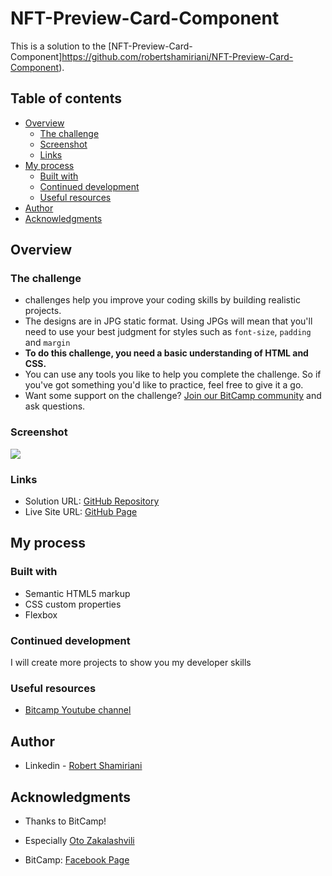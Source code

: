 # NFT-Preview-Card-Component


This is a solution to the [NFT-Preview-Card-Component]https://github.com/robertshamiriani/NFT-Preview-Card-Component).
## Table of contents

- [Overview](#overview)
  - [The challenge](#the-challenge)
  - [Screenshot](#screenshot)
  - [Links](#links)
- [My process](#my-process)
  - [Built with](#built-with)
  - [Continued development](#continued-development)
  - [Useful resources](#useful-resources)
- [Author](#author)
- [Acknowledgments](#acknowledgments)


## Overview

### The challenge

-  challenges help you improve your coding skills by building realistic projects.
- The designs are in JPG static format. Using JPGs will mean that you'll need to use your best judgment for styles such as `font-size`, `padding` and `margin`
- **To do this challenge, you need a basic understanding of HTML and CSS.**
- You can use any tools you like to help you complete the challenge. So if you've got something you'd like to practice, feel free to give it a go.
- Want some support on the challenge? [Join our BitCamp community](https://facebook.com/groups/bitcamp.ge/permalink/8389844074389186/) and ask questions.


### Screenshot

![](/image/Screenshot_1.jpg)



### Links

- Solution URL: [GitHub Repository](https://github.com/robertshamiriani/NFT-Preview-Card-Component)
- Live Site URL: [GitHub Page](https://robertshamiriani.github.io/QR-code-component/)

## My process

### Built with

- Semantic HTML5 markup
- CSS custom properties
- Flexbox




### Continued development

I will create more projects to show you my developer skills


### Useful resources

- [Bitcamp Youtube channel](https://www.youtube.com/watch?v=YNnKzy8O4J8&list=PLinr8mxnrkqt1ht16YTb2FbbywWy3SQ4N) 

## Author

- Linkedin - [Robert Shamiriani](https://www.linkedin.com/in/robert-shamiriani-1b6117205/)


## Acknowledgments


- Thanks to BitCamp!
- Especially [Oto Zakalashvili](https://www.linkedin.com/in/otarza/)


- BitCamp: [Facebook Page](https://facebook.com/groups/bitcamp.ge/permalink/8389844074389186/)
